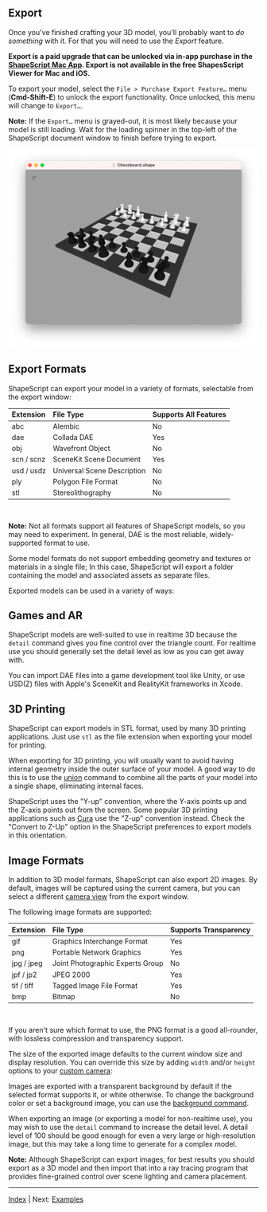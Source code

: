 Export
---

Once you've finished crafting your 3D model, you'll probably want to *do something* with it. For that you will need to use the *Export* feature.

**Export is a paid upgrade that can be unlocked via in-app purchase in the [ShapeScript Mac App](https://apps.apple.com/app/id1441135869). Export is not available in the free ShapesScript Viewer for Mac and iOS.**

To export your model, select the `File > Purchase Export Feature…`  menu (**Cmd-Shift-E**) to unlock the export functionality. Once unlocked, this menu will change to `Export…`.

**Note:** If the `Export…` menu is grayed-out, it is most likely because your model is still loading. Wait for the loading spinner in the top-left of the ShapeScript document window to finish before trying to export.

![Loading](../../images/loading.png)

## Export Formats

ShapeScript can export your model in a variety of formats, selectable from the export window:

Extension             | File Type                                        | Supports All Features
:-------------------- | :------------------------------------------------|:------------------------------
abc                   | Alembic                                          | No 
dae                   | Collada DAE                                      | Yes
obj                   | Wavefront Object                                 | No
scn / scnz            | SceneKit Scene Document                          | Yes
usd / usdz            | Universal Scene Description                      | No
ply                   | Polygon File Format                              | No
stl                   | Stereolithography                                | No

<br/>

**Note:** Not all formats support all features of ShapeScript models, so you may need to experiment. In general, DAE is the most reliable, widely-supported format to use.

Some model formats do not support embedding geometry and textures or materials in a single file; In this case, ShapeScript will export a folder containing the model and associated assets as separate files.

Exported models can be used in a variety of ways:

## Games and AR

ShapeScript models are well-suited to use in realtime 3D because the `detail` command gives you fine control over the triangle count. For realtime use you should generally set the detail level as low as you can get away with.

You can import DAE files into a game development tool like Unity, or use USD(Z) files with Apple's SceneKit and RealityKit frameworks in Xcode.

## 3D Printing

ShapeScript can export models in STL format, used by many 3D printing applications. Just use `stl` as the file extension when exporting your model for printing. 

When exporting for 3D printing, you will usually want to avoid having internal geometry inside the outer surface of your model. A good way to do this is to use the [union](csg.md#union) command to combine all the parts of your model into a single shape, eliminating internal faces.

ShapeScript uses the "Y-up" convention, where the Y-axis points up and the Z-axis points out from the screen. Some popular 3D printing applications such as [Cura](https://ultimaker.com/software/ultimaker-cura) use the "Z-up" convention instead. Check the "Convert to Z-Up" option in the ShapeScript preferences to export models in this orientation.

## Image Formats

In addition to 3D model formats, ShapeScript can also export 2D images. By default, images will be captured using the current camera, but you can select a different [camera view](cameras.md) from the export window. 

The following image formats are supported:

Extension             | File Type                                         | Supports Transparency
:---------------------| :-------------------------------------------------|:------------------------------
gif                   | Graphics Interchange Format                       | Yes
png                   | Portable Network Graphics                         | Yes
jpg / jpeg            | Joint Photographic Experts Group                  | No
jpf / jp2             | JPEG 2000                                         | Yes
tif / tiff            | Tagged Image File Format                          | Yes 
bmp                   | Bitmap                                            | No

<br/>

If you aren't sure which format to use, the PNG format is a good all-rounder, with lossless compression and transparency support.

The size of the exported image defaults to the current window size and display resolution. You can override this size by adding `width` and/or `height` options to your [custom camera](cameras.md#pixel-dimensions):

Images are exported with a transparent background by default if the selected format supports it, or white otherwise. To change the background color or set a background image, you can use the [background command](commands.md#background).

When exporting an image (or exporting a model for non-realtime use), you may wish to use the `detail` command to increase the detail level. A detail level of 100 should be good enough for even a very large or high-resolution image, but this may take a long time to generate for a complex model.

**Note:** Although ShapeScript can export images, for best results you should export as a 3D model and then import that into a ray tracing program that provides fine-grained control over scene lighting and camera placement.

---
[Index](index.md) | Next: [Examples](examples.md)
